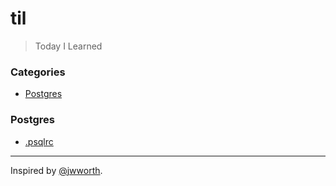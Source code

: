 # til
    
> Today I Learned


### Categories

* [Postgres](#postgres)


### Postgres

- [.psqlrc](postgres/psqlrc.md)


---

Inspired by [@jwworth](https://github.com/jwworth/til).
